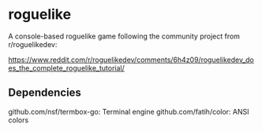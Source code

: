 # roguelike

A console-based roguelike game following the community project from
r/roguelikedev:

https://www.reddit.com/r/roguelikedev/comments/6h4z09/roguelikedev_does_the_complete_roguelike_tutorial/

## Dependencies

github.com/nsf/termbox-go: Terminal engine
github.com/fatih/color: ANSI colors
